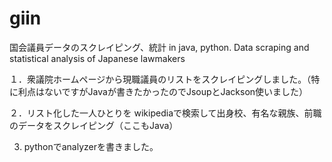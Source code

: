 # giin
国会議員データのスクレイピング、統計 in java, python. Data scraping and statistical analysis of Japanese lawmakers

１．衆議院ホームページから現職議員のリストをスクレイピングしました。（特に利点はないですがJavaが書きたかったのでJsoupとJackson使いました）

２．リスト化した一人ひとりを wikipediaで検索して出身校、有名な親族、前職のデータをスクレイピング（ここもJava）

3. pythonでanalyzerを書きました。

